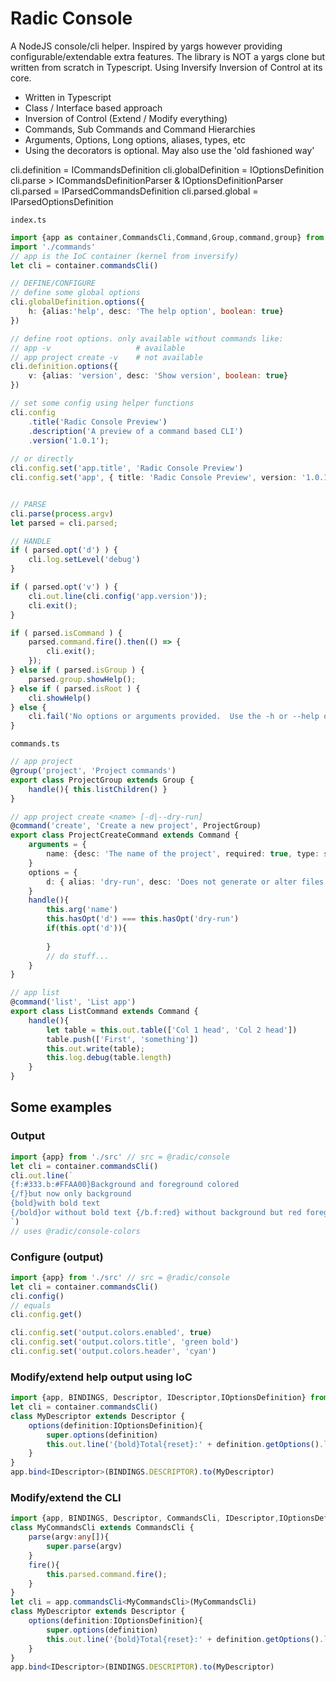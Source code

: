 # Radic Console
A NodeJS console/cli helper. Inspired by yargs however providing configurable/extendable extra features. 
The library is NOT a yargs clone but written from scratch in Typescript. Using Inversify Inversion of Control at its core.
 
- Written in Typescript
- Class / Interface based approach
- Inversion of Control (Extend / Modify everything)
- Commands, Sub Commands and Command Hierarchies
- Arguments, Options, Long options, aliases, types, etc
- Using the decorators is optional. May also use the 'old fashioned way' 


cli.definition = ICommandsDefinition
cli.globalDefinition = IOptionsDefinition
cli.parse > ICommandsDefinitionParser & IOptionsDefinitionParser
cli.parsed = IParsedCommandsDefinition
cli.parsed.global = IParsedOptionsDefinition


`index.ts`
```typescript
import {app as container,CommandsCli,Command,Group,command,group} from './src' // src = @radic/console
import './commands'
// app is the IoC container (kernel from inversify)
let cli = container.commandsCli()

// DEFINE/CONFIGURE
// define some global options
cli.globalDefinition.options({
    h: {alias:'help', desc: 'The help option', boolean: true}
})

// define root options. only available without commands like: 
// app -v                   # available
// app project create -v    # not available
cli.definition.options({
    v: {alias: 'version', desc: 'Show version', boolean: true}
})

// set some config using helper functions
cli.config
    .title('Radic Console Preview')
    .description('A preview of a command based CLI')
    .version('1.0.1');
    
// or directly
cli.config.set('app.title', 'Radic Console Preview')
cli.config.set('app', { title: 'Radic Console Preview', version: '1.0.1' })


// PARSE
cli.parse(process.argv)
let parsed = cli.parsed;

// HANDLE
if ( parsed.opt('d') ) {
    cli.log.setLevel('debug')
}

if ( parsed.opt('v') ) {
    cli.out.line(cli.config('app.version'));
    cli.exit();
}

if ( parsed.isCommand ) {
    parsed.command.fire().then(() => {
        cli.exit();
    });
} else if ( parsed.isGroup ) {
    parsed.group.showHelp();
} else if ( parsed.isRoot ) {
    cli.showHelp()
} else {
    cli.fail('No options or arguments provided.  Use the -h or --help option to show what can be done')
}
```

`commands.ts`
```typescript
// app project
@group('project', 'Project commands')
export class ProjectGroup extends Group {
    handle(){ this.listChildren() }
}

// app project create <name> [-d|--dry-run]
@command('create', 'Create a new project', ProjectGroup)
export class ProjectCreateCommand extends Command {
    arguments = {
        name: {desc: 'The name of the project', required: true, type: string }
    }
    options = {
        d: { alias: 'dry-run', desc: 'Does not generate or alter files' }
    }
    handle(){
        this.arg('name')
        this.hasOpt('d') === this.hasOpt('dry-run')
        if(this.opt('d')){
        
        }
        // do stuff...
    }
}

// app list
@command('list', 'List app')
export class ListCommand extends Command {
    handle(){
        let table = this.out.table(['Col 1 head', 'Col 2 head'])
        table.push(['First', 'something'])
        this.out.write(table);
        this.log.debug(table.length)
    }
}

```


## Some examples
### Output
```typescript
import {app} from './src' // src = @radic/console
let cli = container.commandsCli()
cli.out.line(`
{f:#333.b:#FFAA00}Background and foreground colored 
{/f}but now only background 
{bold}with bold text
{/bold}or without bold text {/b.f:red} without background but red foreground{reset}
`)
// uses @radic/console-colors
```

### Configure (output)
```typescript
import {app} from './src' // src = @radic/console
let cli = container.commandsCli()
cli.config()
// equals
cli.config.get()

cli.config.set('output.colors.enabled', true)
cli.config.set('output.colors.title', 'green bold')
cli.config.set('output.colors.header', 'cyan')

```

### Modify/extend help output using IoC                       
```typescript
import {app, BINDINGS, Descriptor, IDescriptor,IOptionsDefinition} from './src'  
let cli = container.commandsCli()
class MyDescriptor extends Descriptor {
    options(definition:IOptionsDefinition){
        super.options(definition)
        this.out.line('{bold}Total{reset}:' + definition.getOptions().length)
    }
}
app.bind<IDescriptor>(BINDINGS.DESCRIPTOR).to(MyDescriptor)
```


### Modify/extend the CLI                       
```typescript
import {app, BINDINGS, Descriptor, CommandsCli, IDescriptor,IOptionsDefinition} from './src'
class MyCommandsCli extends CommandsCli {
    parse(argv:any[]){
        super.parse(argv)
    }
    fire(){
        this.parsed.command.fire();
    }
}
let cli = app.commandsCli<MyCommandsCli>(MyCommandsCli)
class MyDescriptor extends Descriptor {
    options(definition:IOptionsDefinition){
        super.options(definition)
        this.out.line('{bold}Total{reset}:' + definition.getOptions().length)
    }
}
app.bind<IDescriptor>(BINDINGS.DESCRIPTOR).to(MyDescriptor)
```